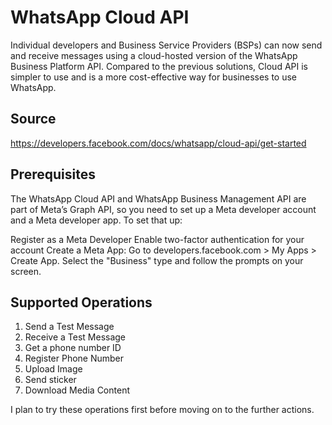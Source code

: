 # WhatsApp Cloud API
Individual developers and Business Service Providers (BSPs) can now send and receive messages using a cloud-hosted version of the WhatsApp Business Platform API. Compared to the previous solutions, Cloud API is simpler to use and is a more cost-effective way for businesses to use WhatsApp.

## Source
https://developers.facebook.com/docs/whatsapp/cloud-api/get-started

## Prerequisites
The WhatsApp Cloud API and WhatsApp Business Management API are part of Meta’s Graph API, so you need to set up a Meta developer account and a Meta developer app. To set that up:

Register as a Meta Developer 
Enable two-factor authentication for your account 
Create a Meta App: Go to developers.facebook.com > My Apps > Create App. Select the "Business" type and follow the prompts on your screen.

## Supported Operations

1. Send a Test Message
2. Receive a Test Message
3. Get a phone number ID
4. Register Phone Number
5. Upload Image
6. Send sticker
7. Download Media Content

I plan to try these operations first before moving on to the further actions.




